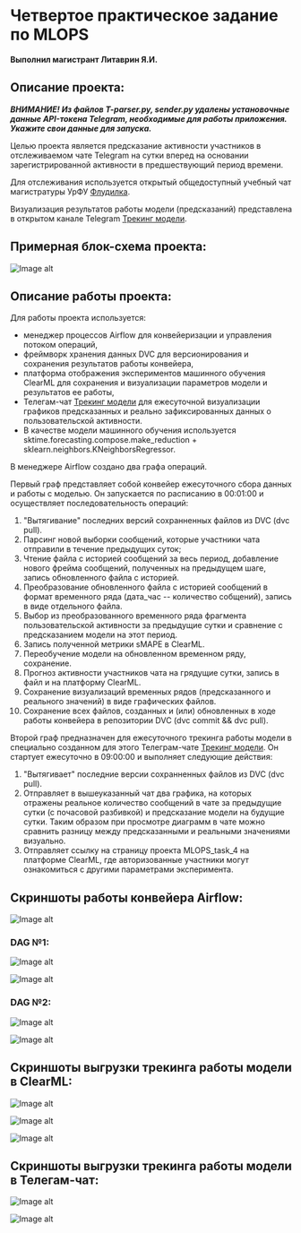 # Четвертое практическое задание по MLOPS

**Выполнил магистрант Литаврин Я.И.**

## Описание проекта:

***ВНИМАНИЕ! Из файлов T-parser.py, sender.py удалены установочные данные API-токена Telegram, необходимыe для работы приложения. Укажите свои данные для запуска.***

Целью проекта является предсказание активности участников в отслеживаемом чате Telegram на сутки вперед на основании зарегистрированной активности в предшествующий период времени.

Для отслеживания используется открытый общедоступный учебный чат магистратуры УрФУ [Флудилка](https://t.me/+KxlX36pb-3hjMjRi).

Визуализация результатов работы модели (предсказаний) представлена в открытом канале Telegram [Трекинг модели](https://t.me/timeline_prediction).

## Примерная блок-схема проекта:

![Image alt](https://github.com/YaRoLit/MLOPS_2_task_4/raw/main/.readme_img/diag.png)

## Описание работы проекта:

Для работы проекта используется:
- менеджер процессов Airflow для конвейеризации и управления потоком операций,
- фреймворк хранения данных DVC для версионирования и сохранения результатов работы конвейера,
- платформа отображения экспериментов машинного обучения ClearML для сохранения и визуализации параметров модели и результатов ее работы,
- Телегам-чат [Трекинг модели](https://t.me/timeline_prediction) для ежесуточной визуализации графиков предсказанных и реально зафиксированных данных о пользовательской активности.
- В качестве модели машинного обучения используется sktime.forecasting.compose.make_reduction + sklearn.neighbors.KNeighborsRegressor.

В менеджере Airflow создано два графа операций.

Первый граф представляет собой конвейер ежесуточного сбора данных и работы с моделью. Он запускается по расписанию в 00:01:00 и осуществляет последовательность операций:
1. "Вытягивание" последних версий сохранненных файлов из DVC (dvc pull). 
2. Парсинг новой выборки сообщений, которые участники чата отправили в течение предыдущих суток;
3. Чтение файла с историей сообщений за весь период, добавление нового фрейма сообщений, полученных на предыдущем шаге, запись обновленного файла с историей.
4. Преобразование обновленного файла с историей сообщений в формат временного ряда (дата_час -- количество собщений), запись в виде отдельного файла.
5. Выбор из преобразованного временного ряда фрагмента пользовательской активности за предыдущие сутки и сравнение с предсказанием модели на этот период.
6. Запись полученной метрики sMAPE в ClearML.
7. Переобучение модели на обновленном временном ряду, сохранение.
8. Прогноз активности участников чата на грядущие сутки, запись в файл и на платформу ClearML.
9. Сохранение визуализаций временных рядов (предсказанного и реального значений) в виде графических файлов.
10. Сохранение всех файлов, созданных и (или) обновленных в ходе работы конвейера в репозитории DVC (dvc commit && dvc pull).

Второй граф предназначен для ежесуточного трекинга работы модели в специально созданном для этого Телеграм-чате [Трекинг модели](https://t.me/timeline_prediction). Он стартует ежесуточно в 09:00:00 и выполняет следующие действия:
1. "Вытягивает" последние версии сохранненных файлов из DVC (dvc pull).
2. Отправляет в вышеуказанный чат два графика, на которых отражены реальное количество сообщений в чате за предыдущие сутки (с почасовой разбивкой) и предсказание модели на будущие сутки. Таким образом при просмотре диаграмм в чате можно сравнить разницу между предсказанными и реальными значениями визуально.
3. Отправляет ссылку на страницу проекта MLOPS_task_4 на платформе ClearML, где авторизованные участники могут ознакомиться с другими параметрами эксперимента.

## Скриншоты работы конвейера Airflow:

![Image alt](https://github.com/YaRoLit/MLOPS_2_task_4/raw/main/.readme_img/airflow_dags.png)

### DAG №1:

![Image alt](https://github.com/YaRoLit/MLOPS_2_task_4/raw/main/.readme_img/airflow_dag_1_1.png)

![Image alt](https://github.com/YaRoLit/MLOPS_2_task_4/raw/main/.readme_img/airflow_dag_1_2.png)

### DAG №2:

![Image alt](https://github.com/YaRoLit/MLOPS_2_task_4/raw/main/.readme_img/airflow_dag_2_1.png)

![Image alt](https://github.com/YaRoLit/MLOPS_2_task_4/raw/main/.readme_img/airflow_dag_2_2.png)

## Скриншоты выгрузки трекинга работы модели в ClearML:

![Image alt](https://github.com/YaRoLit/MLOPS_2_task_4/raw/main/.readme_img/ClearML_1.png)

![Image alt](https://github.com/YaRoLit/MLOPS_2_task_4/raw/main/.readme_img/ClearML_2.png)

![Image alt](https://github.com/YaRoLit/MLOPS_2_task_4/raw/main/.readme_img/ClearML_3.png)

## Скриншоты выгрузки трекинга работы модели в Телегам-чат:

![Image alt](https://github.com/YaRoLit/MLOPS_2_task_4/raw/main/.readme_img/T_1.png)

![Image alt](https://github.com/YaRoLit/MLOPS_2_task_4/raw/main/.readme_img/T_2.png)
